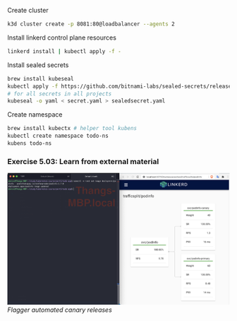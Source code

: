 Create cluster
```bash
k3d cluster create -p 8081:80@loadbalancer --agents 2
```

Install linkerd control plane resources
```bash
linkerd install | kubectl apply -f -
```

Install sealed secrets
```bash
brew install kubeseal
kubectl apply -f https://github.com/bitnami-labs/sealed-secrets/releases/download/v0.12.1/controller.yaml
# for all secrets in all projects
kubeseal -o yaml < secret.yaml > sealedsecret.yaml
```

Create namespace
```bash
brew install kubectx # helper tool kubens
kubectl create namespace todo-ns
kubens todo-ns
```

### Exercise 5.03: Learn from external material

![""](flagger.png)
*Flagger automated canary releases*